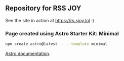 ## Repository for RSS JOY

See the site in action at https://rs.sjoy.lol :)


### Page created using Astro Starter Kit: Minimal

```sh
npm create astro@latest -- --template minimal
```
[Astro documentation](https://docs.astro.build).

